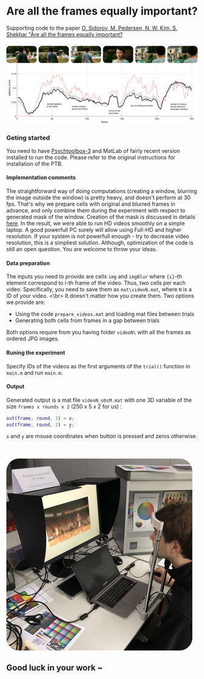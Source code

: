 # Are all the frames equally important?
Supporting code to the paper [O. Sidorov, M. Pedersen, N. W. Kim, S. Shekhar "Are all the frames equally important?](https://arxiv.org/abs/1905.07984)
 </br> </br> 
![preview](readme_imgs/fig4.jpg)

### Geting started 
You need to have [Psychtoolbox-3](http://psychtoolbox.org) and MatLab of fairly recent version installed to run the code. Please refer to the original instructions for installation of the PTB. 

#### Implementation comments
The straightforward way of doing computations (creating a window, blurring the image outside the window) is pretty heavy, and doesn't perform at 30 fps. That's why we prepare cells with original and blurred frames in advance, and only combine them during the experiment with respect to generated mask of the window. Creation of the mask is discussed in details [here](https://www.linkedin.com/pulse/so-you-want-create-circular-binary-mask-matlab-oleksii-sidorov/). In the result, we were able to run HD videos smoothly on a simple laptop. A good powerfull PC surely will allow using Full-HD and higher resolution. If your system is not powerfull enough - try to decrease video resolution, this is a simpliest solution. Although, optimization of the code is still an open question. You are welcome to throw your ideas.

#### Data preparation
The inputs you need to provide are cells `img` and `imgBlur` where `{i}`-th element correspond to i-th frame of the video. Thus, two cells per each video. Specifically, you need to save them as `mat\videoN.mat`, where `N` is a ID of your video.
<\br>
It doesn't matter how you create them. Two options we provide are: 
* Using the code `prepare_videos.mat` and loading mat files between trials
* Generating both cells from frames in a gap between trials

Both options require from you having folder `videoN\` with all the frames as ordered JPG images.

#### Runing the experiment
Specify IDs of the videos as the first arguments of the `trial()` function in `main.m` and run `main.m`.

#### Output
Generated output is a mat file `videoN_obsM.mat` with one 3D variable of the size `frames x rounds x 2` (250 x 5 x 2 for us) :
``` matlab
out(frame, round, 1) = x;
out(frame, round, 2) = y; 
```
 
 `x` and `y` are mouse coordinates when button is pressed and zeros otherwise.
 </br> </br> </br>  </br>
 ![experiemntal](readme_imgs/fig3.jpg)
 ## Good luck in your work ~

